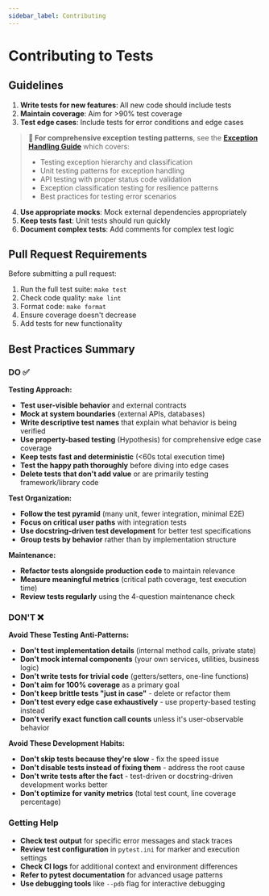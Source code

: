 ```yaml
---
sidebar_label: Contributing
---
```


# Contributing to Tests

## Guidelines

1. **Write tests for new features**: All new code should include tests
2. **Maintain coverage**: Aim for >90% test coverage
3. **Test edge cases**: Include tests for error conditions and edge cases

> **📖 For comprehensive exception testing patterns**, see the **[Exception Handling Guide](./EXCEPTION_HANDLING.md)** which covers:
> - Testing exception hierarchy and classification
> - Unit testing patterns for exception handling
> - API testing with proper status code validation
> - Exception classification testing for resilience patterns
> - Best practices for testing error scenarios
4. **Use appropriate mocks**: Mock external dependencies appropriately
5. **Keep tests fast**: Unit tests should run quickly
6. **Document complex tests**: Add comments for complex test logic

## Pull Request Requirements

Before submitting a pull request:

1. Run the full test suite: `make test`
2. Check code quality: `make lint`
3. Format code: `make format`
4. Ensure coverage doesn't decrease
5. Add tests for new functionality

## Best Practices Summary

### DO ✅

**Testing Approach:**
- **Test user-visible behavior** and external contracts
- **Mock at system boundaries** (external APIs, databases)
- **Write descriptive test names** that explain what behavior is being verified
- **Use property-based testing** (Hypothesis) for comprehensive edge case coverage
- **Keep tests fast and deterministic** (<60s total execution time)
- **Test the happy path thoroughly** before diving into edge cases
- **Delete tests that don't add value** or are primarily testing framework/library code

**Test Organization:**
- **Follow the test pyramid** (many unit, fewer integration, minimal E2E)
- **Focus on critical user paths** with integration tests
- **Use docstring-driven test development** for better test specifications
- **Group tests by behavior** rather than by implementation structure

**Maintenance:**
- **Refactor tests alongside production code** to maintain relevance
- **Measure meaningful metrics** (critical path coverage, test execution time)
- **Review tests regularly** using the 4-question maintenance check

### DON'T ❌

**Avoid These Testing Anti-Patterns:**
- **Don't test implementation details** (internal method calls, private state)
- **Don't mock internal components** (your own services, utilities, business logic)
- **Don't write tests for trivial code** (getters/setters, one-line functions)
- **Don't aim for 100% coverage** as a primary goal
- **Don't keep brittle tests "just in case"** - delete or refactor them
- **Don't test every edge case exhaustively** - use property-based testing instead
- **Don't verify exact function call counts** unless it's user-observable behavior

**Avoid These Development Habits:**
- **Don't skip tests because they're slow** - fix the speed issue
- **Don't disable tests instead of fixing them** - address the root cause
- **Don't write tests after the fact** - test-driven or docstring-driven development works better
- **Don't optimize for vanity metrics** (total test count, line coverage percentage)

### Getting Help

- **Check test output** for specific error messages and stack traces
- **Review test configuration** in `pytest.ini` for marker and execution settings
- **Check CI logs** for additional context and environment differences  
- **Refer to pytest documentation** for advanced usage patterns
- **Use debugging tools** like `--pdb` flag for interactive debugging
